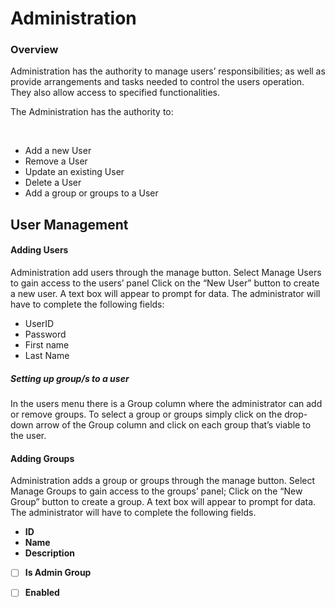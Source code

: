 <h1>Administration</h1>
<h3> Overview </h3>
<p>Administration has the authority to manage users’ responsibilities; as well as provide arrangements and tasks needed to control the users operation. They also allow access to specified functionalities.</p>

<p>The Administration has the authority to: </p><br>

- Add a new User
- Remove a User
- Update an existing User
- Delete a User
- Add a group or groups to a User
 
## User Management
#### Adding Users
<p>Administration add users through the manage button.
Select Manage Users to gain access to the users’ panel
Click on the “New User” button to create a new user. 
A text box will appear to prompt for data. The administrator will have to complete the following fields:</p>

- UserID
- Password
- First name
- Last Name

##### Setting up group/s to a user
<p>In the users menu there is a Group column where the administrator can add or remove groups. To select a group or groups simply click on the drop-down arrow of the Group column and click on each group that’s viable to the user.</p>

#### Adding Groups
<p>Administration adds a group or groups through the manage button.
Select Manage Groups to gain access to the groups’ panel;
Click on the “New Group” button to create a group. A text box will appear to prompt for data. The administrator will have to complete the following fields.</p> 

- **ID**
- **Name**
- **Description**<br>
- [ ] **Is Admin Group**
- [ ] **Enabled**




